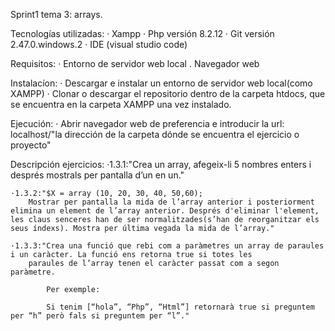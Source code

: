 Sprint1 tema 3: arrays.

Tecnologías utilizadas:
    · Xampp
    · Php versión 8.2.12
    · Git versión 2.47.0.windows.2
    · IDE (visual studio code)

Requisitos:
    · Entorno de servidor web local
    . Navegador web

Instalacíon:
    · Descargar e instalar un entorno de servidor web local(como XAMPP)
    · Clonar o descargar el repositorio dentro de la carpeta htdocs, que se encuentra en la carpeta XAMPP una vez instalado.

Ejecución:
    · Abrir navegador web de preferencia e introducir la url: localhost/"la dirección de la carpeta dónde se encuentra el ejercicio o proyecto"

Descripción ejercicios:
    ·1.3.1:"Crea un array, afegeix-li 5 nombres enters i després mostrals per pantalla d’un en un."

    ·1.3.2:"$X = array (10, 20, 30, 40, 50,60);
        Mostrar per pantalla la mida de l’array anterior i posteriorment elimina un element de l’array anterior. Després d'eliminar l'element, les claus senceres han de ser normalitzades(s’han de reorganitzar els seus índexs). Mostra per última vegada la mida de l’array."

    ·1.3.3:"Crea una funció que rebi com a paràmetres un array de paraules i un caràcter. La funció ens retorna true si totes les 
        paraules de l’array tenen el caràcter passat com a segon paràmetre.

            Per exemple:

            Si tenim [“hola”, “Php”, “Html”] retornarà true si preguntem per “h” però fals si preguntem per “l”."